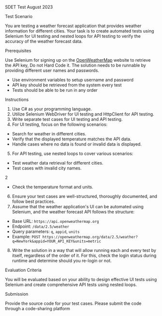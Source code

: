 SDET Test August 2023

Test Scenario

You are testing a weather forecast application that provides weather information for different cities.
Your task is to create automated tests using Selenium for UI testing and nested loops for API testing to
verify the accuracy of the weather forecast data.

Prerequisites

Use Selenium for signing up on the [OpenWeatherMap](https://openweathermap.org/) website to
retrieve the API key, Do not Hard Code it. The solution needs to be runnable by providing different user
names and passwords.

- Use environment variables to setup username and password
- API key should be retrieved from the system every test
- Tests should be able to be run in any order

Instructions

1. Use C# as your programming language.
2. Utilize Selenium WebDriver for UI testing and HttpClient for API testing.
3. Write separate test cases for UI testing and API testing.
4. For UI testing, focus on the following scenarios:
- Search for weather in different cities.
- Verify that the displayed temperature matches the API data.
- Handle cases where no data is found or invalid data is displayed.
5. For API testing, use nested loops to cover various scenarios:
- Test weather data retrieval for different cities.
- Test cases with invalid city names.

2
- Check the temperature format and units.
6. Ensure your test cases are well-structured, thoroughly documented, and follow best practices.
7. Assume that the weather application's UI can be automated using Selenium, and the weather forecast
API follows the structure:
- Base URL: `https://api.openweathermap.org`
- Endpoint: `/data/2.5/weather`
- Query parameters: `q`, `appid`, `units`
- Example: `POST
https://openweathermap.org/data/2.5/weather?q=NewYork&appid=YOUR_API_KEY&units=metric`

8. Write the solution in a way that will allow running each and every test by itself, regardless of the
order of it.
For this, check the login status during runtime and determine should you re-login or not.

Evaluation Criteria

You will be evaluated based on your ability to design effective UI tests using Selenium and create
comprehensive API tests using nested loops.

Submission

Provide the source code for your test cases. Please submit the code through a code-sharing platform
